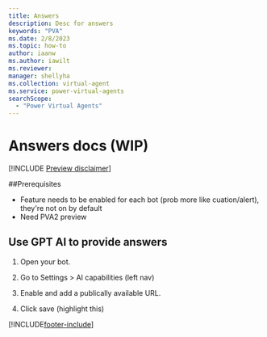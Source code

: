 ```yaml
---
title: Answers
description: Desc for answers
keywords: "PVA"
ms.date: 2/8/2023
ms.topic: how-to
author: iaanw
ms.author: iawilt
ms.reviewer: 
manager: shellyha
ms.collection: virtual-agent
ms.service: power-virtual-agents
searchScope:
  - "Power Virtual Agents"
---
```


# Answers docs (WIP)

[!INCLUDE [Preview disclaimer](includes/cc-beta-prerelease-disclaimer.md)]




<!-- TODO
> - [ ] Connect to intro and hub (when written...)
> - [ ] Check all naming/branding wording (descriptive vs named)
> - [ ] Add mgmt proc
> - [ ] Get lims (if usage exceeded then turn off GPT for test bot, otherwise contact MSFT support (sim to allowing publishing); single-turn convo; only publically available URLs indexed by Bing)
> - [ ] Confirm sub path limits (looks like 2 or 3 - recheck the en-us)
 -->

<INTRO>

##Prerequisites
- Feature needs to be enabled for each bot (prob more like cuation/alert), they're not on by default
- Need PVA2 preview

## Use GPT AI to provide answers

1. Open your bot.

1. Go to Settings > AI capabilities (left nav)

1. Enable and add a publically available URL.

1. Click save (highlight this)



[!INCLUDE[footer-include](includes/footer-banner.md)]